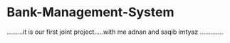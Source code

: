 # Bank-Management-System
.........it is our first joint project.....with me  adnan  and saqib imtyaz .............
